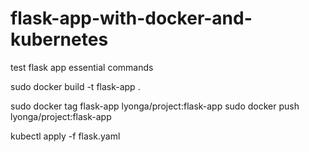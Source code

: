 # flask-app-with-docker-and-kubernetes
test flask app
essential commands

sudo docker build -t flask-app .

sudo docker tag flask-app lyonga/project:flask-app
sudo docker push  lyonga/project:flask-app

kubectl apply -f flask.yaml
